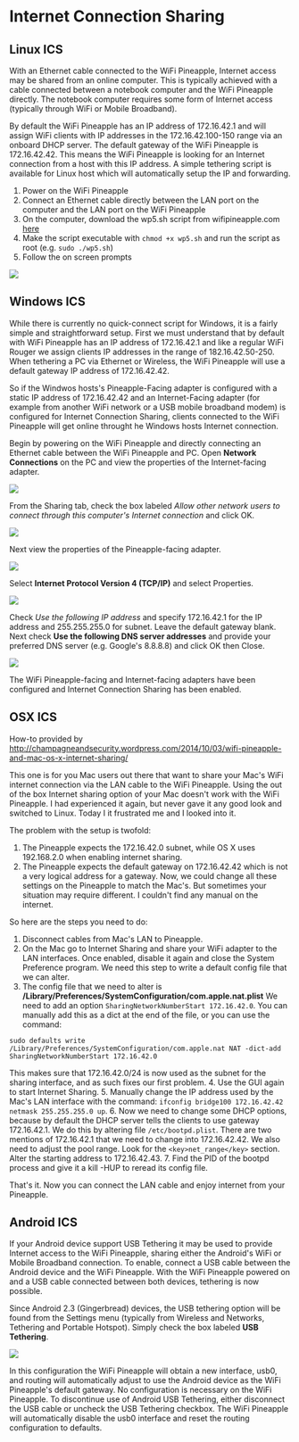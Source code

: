 # Internet Connection Sharing

## Linux ICS

With an Ethernet cable connected to the WiFi Pineapple, Internet access may be shared from an online computer. This is typically achieved with a cable connected between a notebook computer and the WiFi Pineapple directly. The notebook computer requires some form of Internet access (typically through WiFi or Mobile Broadband).

By default the WiFi Pineapple has an IP address of 172.16.42.1 and will assign WiFi clients with IP addresses in the 172.16.42.100-150 range via an onboard DHCP server. The default gateway of the WiFi Pineapple is 172.16.42.42. This means the WiFi Pineapple is looking for an Internet connection from a host with this IP address. A simple tethering script is available for Linux host which will automatically setup the IP and forwarding.

  1. Power on the WiFi Pineapple
  2. Connect an Ethernet cable directly between the LAN port on the computer and the LAN port on the WiFi Pineapple
  3. On the computer, download the wp5.sh script from wifipineapple.com [here](https://wifipineapple.com/mk5/scripts/wp5.sh)
  4. Make the script executable with `chmod +x wp5.sh` and run the script as root (e.g. `sudo ./wp5.sh`)
  5. Follow the on screen prompts

![](imgs/linux_ics.png)

## Windows ICS

While there is currently no quick-connect script for Windows, it is a fairly simple and straightforward setup. First we must understand that by default with WiFi Pineapple has an IP address of 172.16.42.1 and like a regular WiFi Rouger we assign clients IP addresses in the range of 182.16.42.50-250. When tethering a PC via Ethernet or Wireless, the WiFi Pineapple will use a default gateway IP address of 172.16.42.42.

So if the Windwos hosts's Pineapple-Facing adapter is configured with a static IP address of 172.16.42.42 and an Internet-Facing adapter (for example from another WiFi network or a USB mobile broadband modem) is configured for Internet Connection Sharing, clients connected to the WiFi Pineapple will get online throught he Windows hosts Internet connection.

Begin by powering on the WiFi Pineapple and directly connecting an Ethernet cable between the WiFi Pineapple and PC. Open **Network Connections** on the PC and view the properties of the Internet-facing adapter.

![](imgs/windows_ics1.png)

From the Sharing tab, check the box labeled *Allow other network users to connect through this computer's Internet connection* and click OK.

![](imgs/windows_ics2.png)

Next view the properties of the Pineapple-facing adapter.

![](imgs/windows_ics3.png)

Select **Internet Protocol Version 4 (TCP/IP)** and select Properties.

![](imgs/windows_ics4.png)

Check *Use the following IP address* and specify 172.16.42.1 for the IP address and 255.255.255.0 for subnet. Leave the default gateway blank. Next check **Use the following DNS server addresses** and provide your preferred DNS server (e.g. Google's 8.8.8.8) and click OK then Close.

![](imgs/windows_ics5.png)

The WiFi Pineapple-facing and Internet-facing adapters have been configured and Internet Connection Sharing has been enabled.

## OSX ICS

How-to provided by http://champagneandsecurity.wordpress.com/2014/10/03/wifi-pineapple-and-mac-os-x-internet-sharing/

This one is for you Mac users out there that want to share your Mac's WiFi internet connection via the LAN cable to the WiFi Pineapple. Using the out of the box Internet sharing option of your Mac doesn't work with the WiFi Pineapple. I had experienced it again, but never gave it any good look and switched to Linux. Today I it frustrated me and I looked into it.

The problem with the setup is twofold:

  1. The Pineapple expects the 172.16.42.0 subnet, while OS X uses 192.168.2.0 when enabling internet sharing.
  2. The Pineapple expects the default gateway on 172.16.42.42 which is not a very logical address for a gateway. Now, we could change all these settings on the Pineapple to match the Mac's. But sometimes your situation may require different. I couldn't find any manual on the internet.

So here are the steps you need to do:

  1. Disconnect cables from Mac's LAN to Pineapple.
  2. On the Mac go to Internet Sharing and share your WiFi adapter to the LAN interfaces. Once enabled, disable it again and close the System Preference program. We need this step to write a default config file that we can alter.
  3. The config file that we need to alter is **/Library/Preferences/SystemConfiguration/com.apple.nat.plist** We need to add an option `SharingNetworkNumberStart 172.16.42.0`. You can manually add this as a dict at the end of the file, or you can use the command:
  ```
  sudo defaults write /Library/Preferences/SystemConfiguration/com.apple.nat NAT -dict-add SharingNetworkNumberStart 172.16.42.0
  ```
  This makes sure that 172.16.42.0/24 is now used as the subnet for the sharing interface, and as such fixes our first problem.
  4. Use the GUI again to start Internet Sharing.
  5. Manually change the IP address used by the Mac's LAN interface with the command: `ifconfig bridge100 172.16.42.42 netmask 255.255.255.0 up`.
  6. Now we need to change some DHCP options, because by default the DHCP server tells the clients to use gateway 172.16.42.1. We do this by altering file `/etc/bootpd.plist`. There are two mentions of 172.16.42.1 that we need to change into 172.16.42.42. We also need to adjust the pool range. Look for the `<key>net_range</key>` section. Alter the starting address to 172.16.42.43.
  7. Find the PID of the bootpd process and give it a kill -HUP to reread its config file.

That's it. Now you can connect the LAN cable and enjoy internet from your Pineapple.

## Android ICS

If your Android device support USB Tethering it may be used to provide Internet access to the WiFi Pineapple, sharing either the Android's WiFi or Mobile Broadband connection. To enable, connect a USB cable between the Android device and the WiFi Pineapple. With the WiFi Pineapple powered on and a USB cable connected between both devices, tethering is now possible.

Since Android 2.3 (Gingerbread) devices, the USB tethering option will be found from the Settings menu (typically from Wireless and Networks, Tethering and Portable Hotspot). Simply check the box labeled **USB Tethering**.

![](imgs/android_ics.png)

In this configuration the WiFi Pineapple will obtain a new interface, usb0, and routing will automatically adjust to use the Android device as the WiFi Pineapple's default gateway. No configuration is necessary on the WiFi Pineapple. To discontinue use of Android USB Tethering, either disconnect the USB cable or uncheck the USB Tethering checkbox. The WiFi Pineapple will automatically disable the usb0 interface and reset the routing configuration to defaults.

